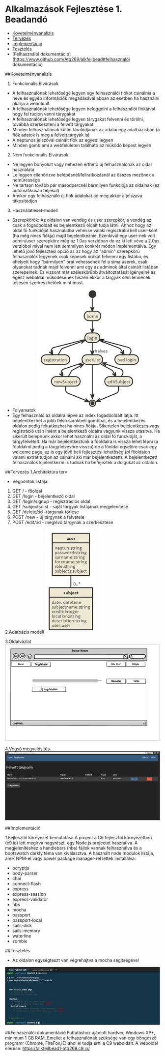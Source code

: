 # Alkalmazások Fejlesztése 1. Beadandó
- [Követelményanalízis](https://www.github.com/Atg269/alkfejlbead#követelményanalízis)
- [Tervezés](https://www.github.com/Atg269/alkfejlbead#tervezés)
- [Implementáció](https://www.github.com/Atg269/alkfejlbead#implementáció)
- [Tesztelés](https://www.github.com/Atg269/alkfejlbead#tesztelés)
- [Felhasználói dokumentáció](https://www.github.com/Atg269/alkfejlbead#felhasználói dokumentáció)

##Követelményanalízis

1. Funkcionális Elvárások
 - A felhasználónak lehetősége legyen egy felhasználói fiókot csinálnia a neve és egyéb információk megadásával abban az esetben ha használni akarja a weboldalt
 - A felhasználónak lehetősége legyen beloggolni a felhasználói fiókjával hogy fel tudjon venni tárygakat
 - A felhasználónak lehetősége legyen tárygakat felvenni és törölni, továbbá szerkeszteni a felvett tárgyakat 
 - Minden felhasználónak külön tárolódjanak az adatai egy adatbázisban (a fiók adatok is meg a felvett tárgyak is)
 - A neptunos jelszóval csinált fiók az egyedi legyen
 - Minden gomb ami a webfelületen található az működő képest legyen
2. Nem funkcionális Elvárások
 - Ne legyen bonyolult vagy nehezen érthető új felhasználónak az oldal használata
 - Le legyen ellenőrizve belépésnél/feliratkozásnál az összes mezőnek a nemüressége
 - Ne tartson tovább pár másodpercnél bármilyen funkciója az oldalnak (ez automatikusan teljesül)
 - Amikor egy felhasználó új fiók adatokat ad meg akkor a jelszava titkosítódjon
3. Használatieset-modell
 - Szerepkörök: Az oldalon van vendég és user szerepkör, a vendég az csak a fogadóoldalt és bejelentkező oldalt tudja látni. Ahhoz hogy az oldal fő funkcióját használatba vehesse valaki regisztrálni kell user-ként (ha még nincs fiókja) majd bejelentkeznie. Ezenkivül egy user-nek volt admin/user szerepköre még az 1.0as verzióban de ez ki lett véve a 2.0as verzióbol mivel nem lett semmilyen konkrét módon implementálva. Egy lehető jövő fejlesztési opció az az hogy az "admin" szerepkörű felhasználók legyenek csak képesek órákat felvenni egy listába, és ahelyett hogy "bármilyen" órát vehessenek fel a sima userek, csak olyanokat tudnak majd felvenni ami egy az adminok által csinált listában szerepelnek. Ez vizsont már széleskörűbb átváltoztatását igényelné az egész weboldal működésének hiszen ekkor a tárgyak sem lennének teljesen szerkeszhetőek mint most.
 - Folyamatok
  ![Teljes oldal folyamat](https://github.com/Atg269/alkfejlbead/blob/master/documentation/folyamat.png)
 - Egy felhasználó az oldalra lépve az index fogadóoldalt látja. Itt bejelentkezhet a jobb felső sarokbeli gombbal, és a bejelentkezés oldalon pedig feliratkozhat ha nincs fiókja. Sikertelen bejelentkezés vagy registráció után imént a bejelentkező oldalra vagyunk vissza utasítva. Ha sikerült belépnünk akkor lehet használni az oldal fő funckióját, a tárgyfelvételt. Ha már bejelentkeztünk a főoldalra is vissza lehet lépni (a főoldalról pedig a tárgyfelvevőre vissza) de a főoldal egyelőre csak egy welcome page, ez is egy jövő beli fejlesztési lehetőség (pl főoldalon valami extrát tudjon az csinálni aki már bejelentkezett). A bejelentkezett felhasználók kijelentkezni is tudnak ha befejezték a dolgukat az oldalon.

##Tervezés
1.Architektúra terv
* Végpontok listája:
1. GET / - főoldal
2. GET /login - bejelentkező oldal
3. GET /login/signup - regisztrációs oldal
4. GET /subjects/list - saját tárgyak listájának megjelenítése
5. GET /delete/:id -tárgynak törlése
6. POST /new - új tárgynak a felvétele
7. POST /edit/:id - meglévő tárgynak a szerkesztése

2.Adatbázis modell
  ![Adatmodell és Adatbázisterv](https://github.com/Atg269/alkfejlbead/blob/master/documentation/adatbmodell.png)

3.Oldalvázlat
  ![Felhasználóifelölet modell vázlat](https://github.com/Atg269/alkfejlbead/blob/master/documentation/userhome.jpg)

4.Végső megvalósítás
  ![Végső megvalósítás kínézete](https://github.com/Atg269/alkfejlbead/blob/master/documentation/endresult.png)
 
 

##Implementáció

1.Fejlesztői környezet bemutatása
A project a C9 fejlesztői környezetben (c9.io) lett megírva nagyrészt, egy Node.js projectet használva. A megjelenítéshez a handlebars (hbs) fájlok vannak felhasználva és a bootswatch darkly téma van kiválasztva. A használt node modulok listája, amik NPM-el vagy bower package manager-rel lettek installálva:
 - bcryptjs
 - body-parser
 - chai
 - connect-flash
 - express
 - express-session
 - express-validator
 - hbs
 - mocha
 - passport
 - passport-local
 - sails-disk
 - sails-memory
 - waterline
 - zombie

##Tesztelés

- Az oldalon egységteszt van végrehajtva a mocha segitségével

![Teszt eredmények](https://github.com/Atg269/alkfejlbead/blob/master/documentation/indextext.png)


##Felhasználói dokumentáció
Futtatáshoz ajánlott hardver, Windows XP+, minimum 1 GB RAM. 
Emellet a felhasználónak szüksége van egy böngésző programr (Chrome, FireFox,IE) ahol el tudja érni a C9 weboldalt.
A weboldal elérése: https://alkfejlbead1-atg269.c9.io/
